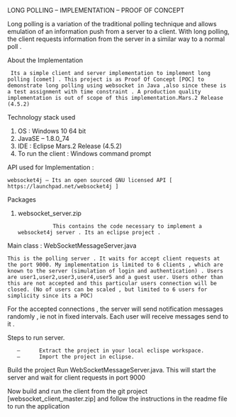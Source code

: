 
 LONG POLLING – IMPLEMENTATION – PROOF OF CONCEPT

   Long polling is a variation of the traditional polling technique and allows emulation of an information push from a server to a client. With long polling, the client requests information from the server in a similar way to a normal poll .

  About the Implementation

     Its a simple client and server implementation to implement long polling [comet] . This project is as Proof Of Concept [POC] to demonstrate long polling using websocket in Java ,also since these is a test assignment with time constraint . A production quality implementation is out of scope of this implementation.Mars.2 Release (4.5.2)

  Technology stack used

1. OS : Windows 10 64 bit
2. JavaSE – 1.8.0_74
3. IDE : Eclipse Mars.2 Release (4.5.2)
4. To run the client : Windows command prompt  
  
  API used for Implementation : 
  
    websocket4j – Its an open sourced GNU licensed API [ https://launchpad.net/websocket4j ]
    
  Packages

1. websocket_server.zip

                  This contains the code necessary to implement a websocket4j server . Its an eclipse project .
  
 Main class : WebSocketMessageServer.java

    This is the polling server . It waits for accept client requests at the port 9000. My implementation is limited to 6 clients , which are known to the server (simulation of login and authentication) . Users are user1,user2,user3,user4,user5 and a guest user. Users other than this are not accepted and this particular users connection will be closed. (No of users can be scaled , but limited to 6 users for simplicity since its a POC)

  For the accepted connections , the server will send notification messages randomly , ie not in fixed intervals. Each user will receive messages send to it . 

Steps to run server.

       –      Extract the project in your local eclispe workspace.    
       –      Import the project in eclipse.
Build the project
Run WebSocketMessageServer.java. This will start the server and wait for client requests in port 9000

Now build and run the client from the git project [websocket_client_master.zip] and follow the instructions in the readme file to run the application
